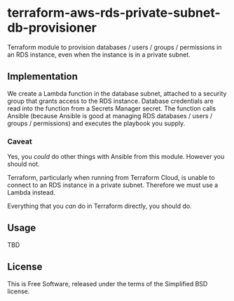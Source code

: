 terraform-aws-rds-private-subnet-db-provisioner
===============================================

Terraform module to provision databases / users / groups / permissions in an RDS
instance, even when the instance is in a private subnet.

Implementation
--------------

We create a Lambda function in the database subnet, attached to a security group
that grants access to the RDS instance.  Database credentials are read into the
function from a Secrets Manager secret.  The function calls Ansible (because 
Ansible is good at managing RDS databases / users / groups / permissions) and 
executes the playbook you supply.

### Caveat

Yes, you _could_ do other things with Ansible from this module.  However you 
should not.  

Terraform, particularly when running from Terraform Cloud, is unable to connect 
to an RDS instance in a private subnet. Therefore we must use a Lambda instead.  

Everything that you _can_ do in Terraform directly, you should do.


Usage
-----

TBD


License
-------

This is Free Software, released under the terms of the Simplified BSD license.

